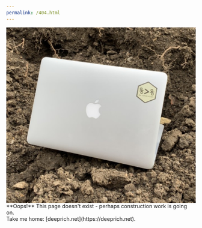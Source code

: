 ```yaml
---
permalink: /404.html
---
```


<img src="/assets/images/construction.jpg" align="left">
**Oops!** This page doesn't exist - perhaps construction work is going on.
<br>
Take me home: [deeprich.net](https://deeprich.net).
